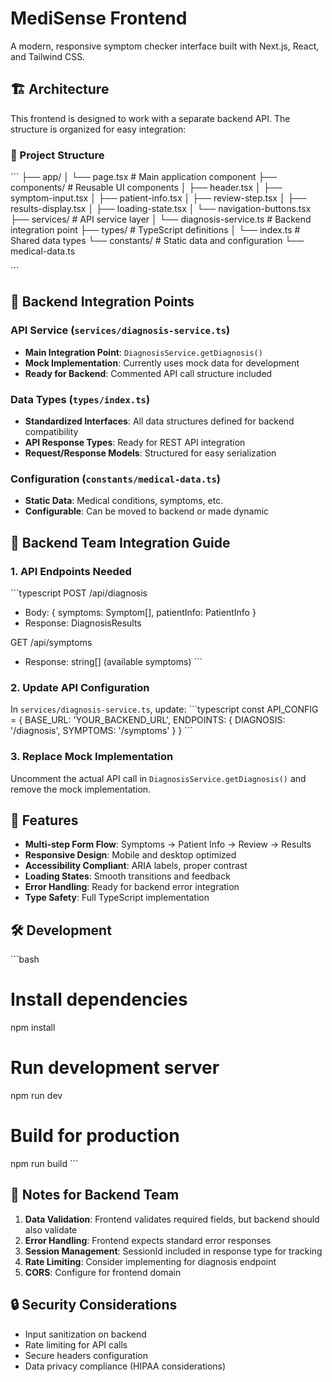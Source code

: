 # MediSense Frontend

A modern, responsive symptom checker interface built with Next.js, React, and Tailwind CSS.

## 🏗️ Architecture

This frontend is designed to work with a separate backend API. The structure is organized for easy integration:

### 📁 Project Structure
\`\`\`
├── app/
│   └── page.tsx              # Main application component
├── components/               # Reusable UI components
│   ├── header.tsx
│   ├── symptom-input.tsx
│   ├── patient-info.tsx
│   ├── review-step.tsx
│   ├── results-display.tsx
│   ├── loading-state.tsx
│   └── navigation-buttons.tsx
├── services/                 # API service layer
│   └── diagnosis-service.ts  # Backend integration point
├── types/                    # TypeScript definitions
│   └── index.ts             # Shared data types
└── constants/               # Static data and configuration
    └── medical-data.ts

\`\`\`

## 🔌 Backend Integration Points

### API Service (`services/diagnosis-service.ts`)
- **Main Integration Point**: `DiagnosisService.getDiagnosis()`
- **Mock Implementation**: Currently uses mock data for development
- **Ready for Backend**: Commented API call structure included

### Data Types (`types/index.ts`)
- **Standardized Interfaces**: All data structures defined for backend compatibility
- **API Response Types**: Ready for REST API integration
- **Request/Response Models**: Structured for easy serialization

### Configuration (`constants/medical-data.ts`)
- **Static Data**: Medical conditions, symptoms, etc.
- **Configurable**: Can be moved to backend or made dynamic

## 🚀 Backend Team Integration Guide

### 1. API Endpoints Needed
\`\`\`typescript
POST /api/diagnosis
- Body: { symptoms: Symptom[], patientInfo: PatientInfo }
- Response: DiagnosisResults

GET /api/symptoms
- Response: string[] (available symptoms)
\`\`\`

### 2. Update API Configuration
In `services/diagnosis-service.ts`, update:
\`\`\`typescript
const API_CONFIG = {
  BASE_URL: 'YOUR_BACKEND_URL',
  ENDPOINTS: {
    DIAGNOSIS: '/diagnosis',
    SYMPTOMS: '/symptoms'
  }
}
\`\`\`

### 3. Replace Mock Implementation
Uncomment the actual API call in `DiagnosisService.getDiagnosis()` and remove the mock implementation.

## 🎨 Features

- **Multi-step Form Flow**: Symptoms → Patient Info → Review → Results
- **Responsive Design**: Mobile and desktop optimized
- **Accessibility Compliant**: ARIA labels, proper contrast
- **Loading States**: Smooth transitions and feedback
- **Error Handling**: Ready for backend error integration
- **Type Safety**: Full TypeScript implementation

## 🛠️ Development

\`\`\`bash
# Install dependencies
npm install

# Run development server
npm run dev

# Build for production
npm run build
\`\`\`

## 📝 Notes for Backend Team

1. **Data Validation**: Frontend validates required fields, but backend should also validate
2. **Error Handling**: Frontend expects standard error responses
3. **Session Management**: SessionId included in response type for tracking
4. **Rate Limiting**: Consider implementing for diagnosis endpoint
5. **CORS**: Configure for frontend domain

## 🔒 Security Considerations

- Input sanitization on backend
- Rate limiting for API calls
- Secure headers configuration
- Data privacy compliance (HIPAA considerations)
